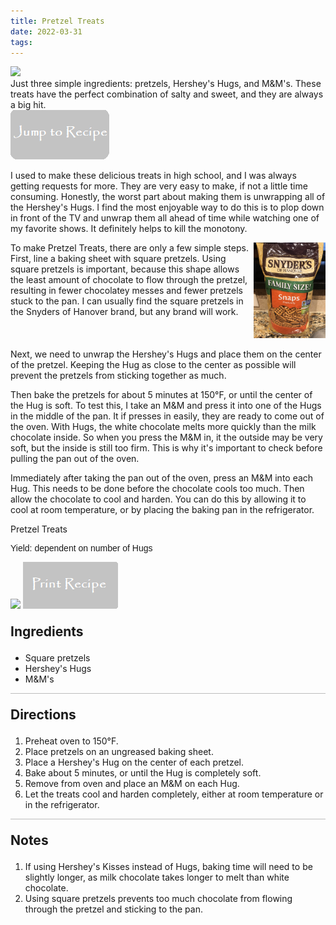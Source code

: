 ```yaml
---
title: Pretzel Treats
date: 2022-03-31
tags:
---
```

<img class="top-image" src="/images/PretzelTreats.jpg" />
<div class="post-body">
Just three simple ingredients: pretzels, Hershey's Hugs, and M&M's. These treats have the perfect combination of salty and sweet, and they are always a big hit.
<br>
<!--more-->

<a href="http://localhost:4000/2022/03/31/PretzelTreats/#recipejump">
<img class="jump-to-recipe" src="/images/JumpToRecipeButton.png" />
</a>

I used to make these delicious treats in high school, and I was always getting requests for more. They are very easy to make, if not a little time consuming. Honestly, the worst part about making them is unwrapping all of the Hershey's Hugs. I find the most enjoyable way to do this is to plop down in front of the TV and unwrap them all ahead of time while watching one of my favorite shows. It definitely helps to kill the monotony. 

<div style="display: flex;">
To make Pretzel Treats, there are only a few simple steps. 
First, line a baking sheet with square pretzels. Using square pretzels is important, because this shape allows the least amount of chocolate to flow through the pretzel, resulting in fewer chocolatey messes and fewer pretzels stuck to the pan. I can usually find the square pretzels in the Snyders of Hanover brand, but any brand will work. 
<div>
    <img class="floating-image" src="/images/Pretzels.jpg" />
</div>
</div>

Next, we need to unwrap the Hershey's Hugs and place them on the center of the pretzel. Keeping the Hug as close to the center as possible will prevent the pretzels from sticking together as much. 

Then bake the pretzels for about 5 minutes at 150°F, or until the center of the Hug is soft. To test this, I take an M&M and press it into one of the Hugs in the middle of the pan. It if presses in easily, they are ready to come out of the oven. With Hugs, the white chocolate melts more quickly than the milk chocolate inside. So when you press the M&M in, it the outside may be very soft, but the inside is still too firm. This is why it's important to check before pulling the pan out of the oven. 

Immediately after taking the pan out of the oven, press an M&M into each Hug. This needs to be done before the chocolate cools too much. Then allow the chocolate to cool and harden. You can do this by allowing it to cool at room temperature, or by placing the baking pan in the refrigerator. 
<br>
</div>

<div id="recipejump"></div>
<div id="recipe">
    <div class="recipe-box">
        <div class="recipe-title-box">
            <div>
                <div class="recipe-title-box-title">
                    <div class="recipe-title-box-header">Pretzel Treats</div>
                </div>
                <p class="recipe-title-box-title" style="font-family: Arial;">Yield: dependent on number of Hugs</p>
            </div>
            <img class="recipe-title-box-img" src="/images/PretzelTreats.jpg" />
            <img 
                class="print-recipe"
                src="/images/PrintRecipeButton.png"   
                onclick="printDIV('recipe')" />
        </div>
        <p style="font-size:150%;"><b>Ingredients</b></p>
        <ul class="post-body">
                <li>Square pretzels</li>
                <li>Hershey's Hugs</li>
                <li>M&M's</li>
        </ul>
        <hr style="height:1px;background-color:rgb(189, 189, 189) ">
        <p style="font-size:150%;"><b>Directions</b></p>
        <ol class="post-body">
            <li>Preheat oven to 150°F.</li>
            <li>Place pretzels on an ungreased baking sheet.</li>
            <li>Place a Hershey's Hug on the center of each pretzel.</li>
            <li>Bake about 5 minutes, or until the Hug is completely soft.</li>
            <li>Remove from oven and place an M&M on each Hug.</li>
            <li>Let the treats cool and harden completely, either at room temperature or in the refrigerator.</li> 
        </ol> 
        <hr style="height:1px;background-color:rgb(189, 189, 189) ">
        <p style="font-size:150%;"><b>Notes</b></p>
        <ol class="post-body">
            <li>If using Hershey's Kisses instead of Hugs, baking time will need to be slightly longer, as milk chocolate takes longer to melt than white chocolate.</li>
            <li>Using square pretzels prevents too much chocolate from flowing through the pretzel and sticking to the pan.</li>
        </ol>
    </div>
</div>

<br>
